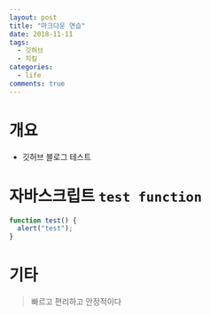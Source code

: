 ```yaml
---
layout: post
title: "마크다운 연습"
date: 2018-11-11
tags:
  - 깃허브
  - 지킬
categories:
  - life
comments: true
---
```


# 개요

- 깃허브 블로그 테스트

# 자바스크립트 `test function`

```javascript
function test() {
  alert("test");
}
```

# 기타

> 빠르고
> 편리하고
> 안정적이다
